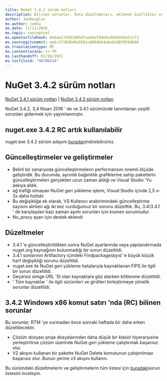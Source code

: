 ```yaml
---
title: NuGet 3.4.2 sürüm notları
description: Bilinen sorunlar, hata düzeltmeleri, eklenen özellikler ve CCR 'ler dahil olmak üzere NuGet 3.4.2 için sürüm notları.
author: JonDouglas
ms.author: jodou
ms.date: 11/11/2016
ms.topic: conceptual
ms.openlocfilehash: 6e6aa174582d059faa5bef9469cd83b19da51cf3
ms.sourcegitcommit: ee6c3f203648a5561c809db54ebeb1d0f0598b68
ms.translationtype: MT
ms.contentlocale: tr-TR
ms.lasthandoff: 01/26/2021
ms.locfileid: "98780254"
---
```

# <a name="nuget-342-release-notes"></a>NuGet 3.4.2 sürüm notları

[NuGet 3.4.1 sürüm notları](../release-notes/nuget-3.4.1.md)  |  [NuGet 3.4.3 sürüm notları](../release-notes/nuget-3.4.3.md)

NuGet 3.4.2, 3,4 Nisan 2016 ' de ve 3.4.1 sürümünde tanımlanan çeşitli sorunları gidermek için yayımlanmıştır.

## <a name="nugetexe-342-rc-is-now-available"></a>nuget.exe 3.4.2 RC artık kullanılabilir

nuget.exe 3.4.2 sürüm adayını [buradan](https://dist.nuget.org/index.html)indirebilirsiniz.

## <a name="updates-and-improvements"></a>Güncelleştirmeler ve geliştirmeler

* Belirli bir senaryoda güncelleştirmelerin performansını önemli ölçüde geliştirdik. Bu durumda, ayrıntılı bağımlılık grafiklerine sahip paketlerin güncelleştirmeleri gerçekten uzun zaman aldığı ve Visual Studio 'Yu askıya aldık.
* ağ trafiği olmayan NuGet geri yükleme işlemi, Visual Studio içinde 2,5 x-3x daha hızlıdır.
* Bu değişikliğe ek olarak, VS Kullanıcı arabirimindeki güncelleştirme sayısını alırken ağı iki kez vurduğumuz bir sorunu düzelttik. Bu, 3.4/3.4.1 ' de karşılaşılan bazı zaman aşımı sorunları için kısmen sorumludur.
* No_proxy ayarı için destek eklendi

## <a name="fixes"></a>Düzeltmeler

* 3.4.1 'e güncelleştirildikten sonra NuGet ayarlarında veya yapılandırmada nuget.org kaynağının bulunmadığı bir sorun düzeltildi.
* 3.4.1 sonlarının Artifactory içindeki Findpackagesbyıd 'e büyük küçük harf değişikliği sorunu düzeltildi.
* nuget.exe ile NuGet geri yükleme hatalarıyla kaynaklanan FIPS ile ilgili bir sorun düzeltildi.
* Geçersiz simge URL 'SI olan kaynaklara göz atarken kilitlenme düzeltildi.
* ' Tüm kaynaklar ' ile ilgili sürümleri ve girdileri birleştirmeye yönelik sorunlar düzeltildi.

## <a name="known-issues-in-342-windows-x86-commandline-rc"></a>3.4.2 Windows x86 komut satırı 'nda (RC) bilinen sorunlar

Bu sorunlar, RTM 'ye vurmadan önce sonraki haftada bir daha erken düzeltilecektir.

*  Çözüm dosyası proje dosyalarından daha düşük bir klasör hiyerarşisine yerleştirilirse çözüm üzerinde NuGet geri yükleme çalıştırmak başarısız olur.
*  V2 akışını kullanan bir pakette NuGet Delete komutunun çalıştırılması başarısız olur. Bunun yerine v3 akışını kullanın.


Bu sürümdeki düzeltmelerin ve geliştirmelerin tüm listesi için [buradaki](https://github.com/NuGet/Home/issues?utf8=%E2%9C%93&q=is%3Aissue+milestone%3A3.4.2++is%3Aclosed+)sorun listesini inceleyin.